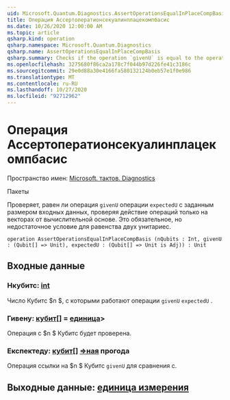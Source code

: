 ```yaml
---
uid: Microsoft.Quantum.Diagnostics.AssertOperationsEqualInPlaceCompBasis
title: Операция Ассертоператионсекуалинплацекомпбасис
ms.date: 10/26/2020 12:00:00 AM
ms.topic: article
qsharp.kind: operation
qsharp.namespace: Microsoft.Quantum.Diagnostics
qsharp.name: AssertOperationsEqualInPlaceCompBasis
qsharp.summary: Checks if the operation `givenU` is equal to the operation `expectedU` on the given input size  by checking the action of the operations only on the vectors from the computational basis. This is a necessary, but not sufficient, condition for the equality of two unitaries.
ms.openlocfilehash: 3275680f86ca2a178c7f044b97d226fe41c3186c
ms.sourcegitcommit: 29e0d88a30e4166fa580132124b0eb57e1f0e986
ms.translationtype: MT
ms.contentlocale: ru-RU
ms.lasthandoff: 10/27/2020
ms.locfileid: "92712962"
---
```

# <a name="assertoperationsequalinplacecompbasis-operation"></a>Операция Ассертоператионсекуалинплацекомпбасис

Пространство имен: [Microsoft. тактов. Diagnostics](xref:Microsoft.Quantum.Diagnostics)

Пакеты [](https://nuget.org/packages/)


Проверяет, равен ли операция `givenU` операции `expectedU` с заданным размером входных данных, проверяя действие операций только на векторах от вычислительной основе.
Это обязательное, но недостаточное условие для равенства двух унитариес.

```qsharp
operation AssertOperationsEqualInPlaceCompBasis (nQubits : Int, givenU : (Qubit[] => Unit), expectedU : (Qubit[] => Unit is Adj)) : Unit
```


## <a name="input"></a>Входные данные

### <a name="nqubits--int"></a>Нкубитс: [int](xref:microsoft.quantum.lang-ref.int)

Число Кубитс $n $, с которыми работают операции `givenU` `expectedU` .


### <a name="givenu--qubit--unit"></a>Гивену: [кубит](xref:microsoft.quantum.lang-ref.qubit)[] = [единица](xref:microsoft.quantum.lang-ref.unit)> 

Операция с $n $ Кубитс будет проверена.


### <a name="expectedu--qubit--unit-adj"></a>Експектеду: [кубит](xref:microsoft.quantum.lang-ref.qubit)[] [=>ная](xref:microsoft.quantum.lang-ref.unit) прогода

Операция ссылки на $n $ Кубитс `givenU` для сравнения с.



## <a name="output--unit"></a>Выходные данные: [единица измерения](xref:microsoft.quantum.lang-ref.unit)

